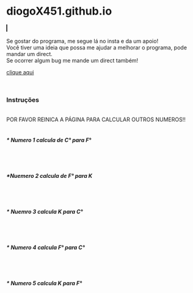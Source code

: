 # diogoX451.github.io

<meta charset="utf-8">



 <title>TRANSFORMAÇÃO DE TEMPERATURA</title>
 <canvas width="600" height="400" 
 style="border: 1px solid black;">
 	

 </canvas>
 <br>
 <br>
   Se gostar do programa, me segue lá no insta e da um apoio!
    <br>
      Você tiver uma ideia que possa me ajudar a melhorar o programa, pode mandar um direct.
       <br>
         Se ocorrer algum bug me mande um direct também!
       <p><a href="https://www.instagram.com/xs.dioguinho/?hl=es"> clique aqui</a></p>
  <br>
   

 <h3>Instruções</h3>


   <br>
     POR FAVOR REINICA A PÁGINA PARA CALCULAR OUTROS NUMEROS!!
     <br>
      <br>
      <h5> * Numero 1 calcula de C° para F°</h5>
        <br>
         <br>
         <h5>*Nuemero 2 calcula de F° para K</h5>
          <br>
           <br>
          <h5>* Nuemro 3 calcula K para C°</h5>
             <br>
              <br>
          <h5> * Numero 4 calcula F° para C°</h5>
                <br>
                 <br>
            <h5>* Numero 5 calcula K para F° </h5>       


<script>
	 alert("Seja Bem-vindo, esse programa e simples, com tempo vai ter melhorias. A ordem para calcular as transformações de temperaturas são! 1 de C° para F°, 2 F° para K, 3 K para C°, 4 F° para C°, 5 K para F° ");
	// Parte do canvas 
	var canvas = document.querySelector('canvas');
	 var brush = canvas.getContext('2d')
    
    //TITULO
     brush.font ='29px arial';
     brush.fillStyle="black"
     brush.fillText("BEM-VINDO :)", 200, 40);

    //INFORMAÇÕES

    brush.font = '15px time news roman';
    brush.fillStyle = "green";
    brush.fillText("Esse software e uma base, para ajudar você!!", 10, 100);

    brush.font = '15px time news roman';
    brush.fillStyle = "graw";
    brush.fillText("Direitos: @xs.dioguinho", 400, 390);


    

	// FIM DO CANVAS E INICIO DO PROGRAMA   
	var c = prompt("Qual unidade você deseja calcular?");
     //1 para calcular C° para F°
     // 2 para calacular F° para K
     // 3 para calcular K para C°
     


	function salt(){

		document.write('<br><br>');

	}

	function frase (x){

		document.write(x);
		 salt();
	}

    function celcius(){

       var C = parseInt(prompt(" Qual valor em Celcius?"));
		var calculo = ((C * 9) /5) + 32;
		  brush.font = "15px time news roman";
		   brush.fillStyle = "red"
		    brush.fillText ("Transformação de C° para F° é " + calculo, 20, 150);

    }
 
     

     if(c == 1){

     	celcius();

     }

    function Fahrenheit() {
      

    	var f  = parseInt(prompt('Qual valor em Fahrenheit?'));
         var calculo = ((f - 32) * 5)/9 + 273;
          brush.font ="15x time news roman"
           brush.fillStyle = "blue";
            brush.fillText(" Transformação de F° para K é " + calculo, 20, 150 );
    	// body...
    }
     
     if(c == 2){

     	Fahrenheit();
     } 
     
    function kelvin (){

    	var k1 = parseInt(prompt(" Qual valor em kelvin?"));
    	var string1 = '273,15';
    	 var numero1 = parseFloat(string1.replace (',', '.'));

    	 
    	  brush.font ="15x time news roman"
    	   brush.fillStyle = "purple"
    	    brush.fillText(" Transformação de K para C° é " + (k1 - numero1).toFixed(2), 20, 150);


    }

    if(c == 3){

    	kelvin();
    }

    function inverso1 (){

    	var f1 = parseInt(prompt("Qual valor de Fahrenheit?"));
    	 var calculo = ((f1 - 32) * 5) /9;
    	  brush.font ="15x time news roman"
           brush.fillStyle = "orange";
            brush.fillText(" Transformação de F° para C° é " + calculo, 20, 150 );

    }

    if (c == 4) {

    	inverso1();
    }
		    
    function inverso2 (){

    	var k2 = parseInt(prompt(" Qual valor em kelvin?"));
    	 var string2 = "273,15";
    	  var numero2 = parseFloat(string2.replace(',', '.'));

    	  brush.font ="15x time news roman"
           brush.fillStyle = "brow";
            brush.fillText(" Transformação de K para F° é " + ((((k2 - numero2) * 9) / 5) + 32).toFixed(2) , 20, 150 );

    }	
	
	if(c == 5){

		inverso2();
	}	


	   






</script>
